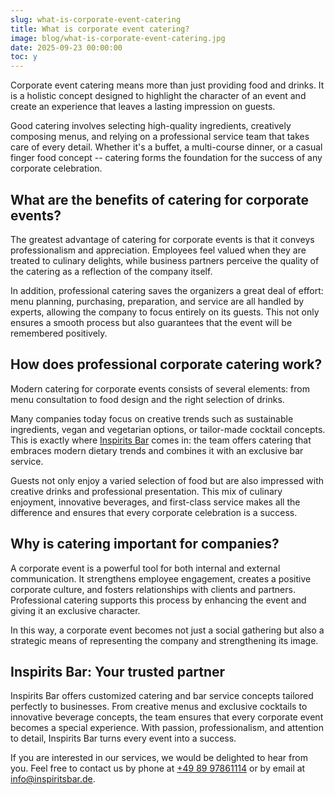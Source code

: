 ```yaml
---
slug: what-is-corporate-event-catering
title: What is corporate event catering?
image: blog/what-is-corporate-event-catering.jpg
date: 2025-09-23 00:00:00
toc: y
---
```

Corporate event catering means more than just providing food and drinks. It is a holistic concept designed to highlight the character of an event and create an experience that leaves a lasting impression on guests.

Good catering involves selecting high-quality ingredients, creatively composing menus, and relying on a professional service team that takes care of every detail. Whether it's a buffet, a multi-course dinner, or a casual finger food concept -- catering forms the foundation for the success of any corporate celebration.

## What are the benefits of catering for corporate events?

The greatest advantage of catering for corporate events is that it conveys professionalism and appreciation. Employees feel valued when they are treated to culinary delights, while business partners perceive the quality of the catering as a reflection of the company itself.

In addition, professional catering saves the organizers a great deal of effort: menu planning, purchasing, preparation, and service are all handled by experts, allowing the company to focus entirely on its guests. This not only ensures a smooth process but also guarantees that the event will be remembered positively.

## How does professional corporate catering work?

Modern catering for corporate events consists of several elements: from menu consultation to food design and the right selection of drinks.

Many companies today focus on creative trends such as sustainable ingredients, vegan and vegetarian options, or tailor-made cocktail concepts. This is exactly where [Inspirits Bar](/en/) comes in: the team offers catering that embraces modern dietary trends and combines it with an exclusive bar service.

Guests not only enjoy a varied selection of food but are also impressed with creative drinks and professional presentation. This mix of culinary enjoyment, innovative beverages, and first-class service makes all the difference and ensures that every corporate celebration is a success.

## Why is catering important for companies?

A corporate event is a powerful tool for both internal and external communication. It strengthens employee engagement, creates a positive corporate culture, and fosters relationships with clients and partners. Professional catering supports this process by enhancing the event and giving it an exclusive character.

In this way, a corporate event becomes not just a social gathering but also a strategic means of representing the company and strengthening its image.

## Inspirits Bar: Your trusted partner

Inspirits Bar offers customized catering and bar service concepts tailored perfectly to businesses. From creative menus and exclusive cocktails to innovative beverage concepts, the team ensures that every corporate event becomes a special experience. With passion, professionalism, and attention to detail, Inspirits Bar turns every event into a success.

If you are interested in our services, we would be delighted to hear from you. Feel free to contact us by phone at [+49 89 97861114](tel:+498997861114 "[nofollow]") or by email at info@inspiritsbar.de.